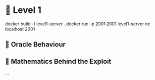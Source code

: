 # 🔐 Level 1

docker build -t level1-server .
docker run -p 2001:2001 level1-server
nc localhost 2001

## 🤖 Oracle Behaviour

## 📐 Mathematics Behind the Exploit

$...$